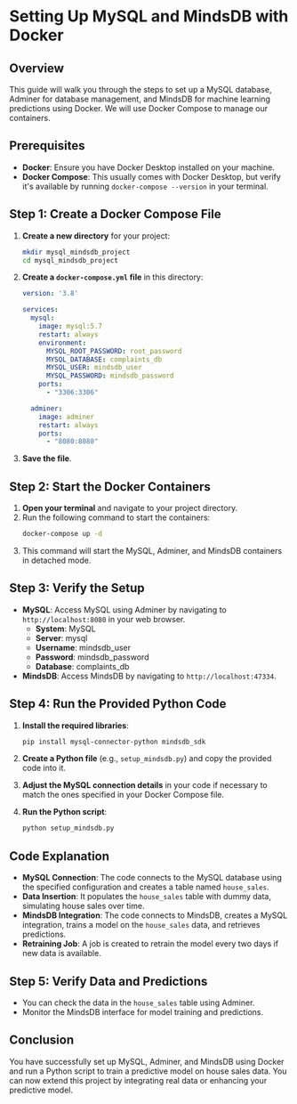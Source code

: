 # Setting Up MySQL and MindsDB with Docker

## Overview
This guide will walk you through the steps to set up a MySQL database, Adminer for database management, and MindsDB for machine learning predictions using Docker. We will use Docker Compose to manage our containers.

## Prerequisites
- **Docker**: Ensure you have Docker Desktop installed on your machine.
- **Docker Compose**: This usually comes with Docker Desktop, but verify it's available by running `docker-compose --version` in your terminal.

## Step 1: Create a Docker Compose File
1. **Create a new directory** for your project:
   ```bash
   mkdir mysql_mindsdb_project
   cd mysql_mindsdb_project
   ```

2. **Create a `docker-compose.yml` file** in this directory:
   ```yaml
   version: '3.8'

   services:
     mysql:
       image: mysql:5.7
       restart: always
       environment:
         MYSQL_ROOT_PASSWORD: root_password
         MYSQL_DATABASE: complaints_db
         MYSQL_USER: mindsdb_user
         MYSQL_PASSWORD: mindsdb_password
       ports:
         - "3306:3306"

     adminer:
       image: adminer
       restart: always
       ports:
         - "8080:8080"
   ```

3. **Save the file**.

## Step 2: Start the Docker Containers
1. **Open your terminal** and navigate to your project directory.
2. Run the following command to start the containers:
   ```bash
   docker-compose up -d
   ```
3. This command will start the MySQL, Adminer, and MindsDB containers in detached mode.

## Step 3: Verify the Setup
- **MySQL**: Access MySQL using Adminer by navigating to `http://localhost:8080` in your web browser.
  - **System**: MySQL
  - **Server**: mysql
  - **Username**: mindsdb_user
  - **Password**: mindsdb_password
  - **Database**: complaints_db
- **MindsDB**: Access MindsDB by navigating to `http://localhost:47334`.

## Step 4: Run the Provided Python Code
1. **Install the required libraries**:
   ```bash
   pip install mysql-connector-python mindsdb_sdk
   ```
2. **Create a Python file** (e.g., `setup_mindsdb.py`) and copy the provided code into it.

3. **Adjust the MySQL connection details** in your code if necessary to match the ones specified in your Docker Compose file.

4. **Run the Python script**:
   ```bash
   python setup_mindsdb.py
   ```

## Code Explanation
- **MySQL Connection**: The code connects to the MySQL database using the specified configuration and creates a table named `house_sales`.
- **Data Insertion**: It populates the `house_sales` table with dummy data, simulating house sales over time.
- **MindsDB Integration**: The code connects to MindsDB, creates a MySQL integration, trains a model on the `house_sales` data, and retrieves predictions.
- **Retraining Job**: A job is created to retrain the model every two days if new data is available.

## Step 5: Verify Data and Predictions
- You can check the data in the `house_sales` table using Adminer.
- Monitor the MindsDB interface for model training and predictions.

## Conclusion
You have successfully set up MySQL, Adminer, and MindsDB using Docker and run a Python script to train a predictive model on house sales data. You can now extend this project by integrating real data or enhancing your predictive model.
